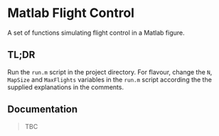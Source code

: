 # Matlab Flight Control

A set of functions simulating flight control in a Matlab figure.

## TL;DR

Run the `run.m` script in the project directory. For flavour, change the `N`, `MapSize` and `MaxFlights` variables in the `run.m` script according the the supplied explanations in the comments.

## Documentation

> TBC
